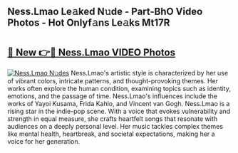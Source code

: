 ## Ness.Lmao Le𝚊ked N𝚞de - Part-BhO Video Photos - Hot Onlyf𝚊ns Le𝚊ks Mt17R

# <h2><a href="http://ac43177.deff.icu/?id=Ness.Lmao">🔗 New 👉🔴 Ness.Lmao VIDEO Photos</a></h2>

[![Ness.Lmao N𝚞des](https://i.imgur.com/rIISA9y.gif)](http://ac43177.deff.icu/?id=Ness.Lmao)
Ness.Lmao's artistic style is characterized by her use of vibrant colors, intricate patterns, and thought-provoking themes. Her works often explore the human condition, examining topics such as identity, emotions, and the passage of time. Ness.Lmao's influences include the works of Yayoi Kusama, Frida Kahlo, and Vincent van Gogh. Ness.Lmao is a rising star in the indie-pop scene. With a voice that evokes vulnerability and strength in equal measure, she crafts heartfelt songs that resonate with audiences on a deeply personal level. Her music tackles complex themes like mental health, heartbreak, and societal expectations, making her a voice for her generation.
